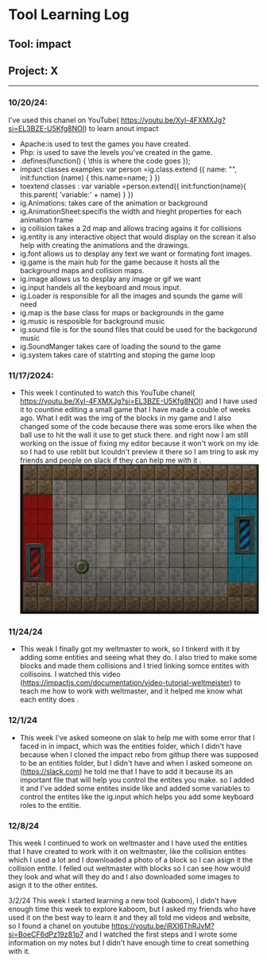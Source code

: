 # Tool Learning Log

## Tool: **impact**

## Project: **X**

---

### 10/20/24:
I've used this chanel on YouTube( https://youtu.be/Xyl-4FXMXJg?si=EL3BZE-U5Kfg8NOI) to learn anout impact
* Apache:is used to test the games you have created.
* Php: is used to save the levels you've created in the game.
* .defines(function() {
    \\this is where the code goes
});
* impact classes examples:
 var person =ig.class.extend ({
    name: "",
    init:function (name) {
        this.name=name;
    }
})
* toextend classes :
var variable =person.extend({
    init:function(name){
        this.parent( 'variable:' + name)
    }
})
* ig.Animations: takes care of the animation or background
* ig.AnimationSheet:specifis the width and hieght properties for each animation frame
* ig collision takes a 2d map and allows tracing agains it for collisions
* ig.entity is any interactive object that would display on the screan it also help with creating the animations and the drawings.
* ig.font allows us to desplay any text we want or formating font images.
* ig.game is the main hub for the game because it hosts all the background maps and collision maps.
* ig.image allows us to desplay any image or gif we want
* ig.input handels all the keyboard and mous input.
* ig.Loader is responsible for all the images and sounds the game will need
* ig.map is the base class for maps or backgrounds in the game
* ig.music is resposible for background music
* ig.sound file is for the sound files that could be used for the backgorund music
* ig.SoundManger takes care of loading the sound to the game
* ig.system takes care of statrting and stoping the game loop

### 11/17/2024:
* This week I continuted to watch this YouTube chanel( https://youtu.be/Xyl-4FXMXJg?si=EL3BZE-U5Kfg8NOI) and I have used it to countine editing a small game that I have made a couble of weeks ago. What I edit was the img of the blocks in my game and I also changed some of the code because there was some erors like when the ball use to hit the wall it use to get stuck there. and right now I am still working on the issue of fixing my editor because it won't work on my ide so I had to use reblit but Icouldn't preview it there so I am tring to ask my friends and people on slack if they can help me with it .
![alt text](<Screenshot 2024-11-03 1.27.24 PM.png>)
### 11/24/24
* This weak I finally got my weltmaster to work, so I tinkerd with it by adding some entities and seeing what they do.
I also tried to make some blocks and made them collisions and I tried linking somce entites with collisoins. I watched this video (https://impactjs.com/documentation/video-tutorial-weltmeister) to teach me how to work with weltmaster, and it helped me know what each entity does .

### 12/1/24
* This week I've asked someone on slak to help me with some error that I faced in in impact, which was the entities folder, which I didn't have because when I cloned the impact rebo from githup there was supposed to be an entities folder, but I didn't have and when I asked someone on  (https://slack.com) he told me that I have to add it because its an important file that will help you control the entites you make. so I added it and I've added some entites inside like and added some variables to control the entites like the ig.input which helps you add some keyboard roles to the entitie.
### 12/8/24
This week I continued to work on weltmaster and I have used the entities that I have created to work with it on weltmaster, like the collision entites which I used a lot and I downloaded a photo of a block so I can asign it the collision entite. I felled out weltmaster with blocks so I can see how would they look and what will they do and I also downloaded some images to asign it to the other entites.

3/2/24
This week I started learning a new tool (kaboom), I didn't have enough time this week to explore kaboom, but I asked my friends who have used it on the best way to learn it and they all told me videos and website, so I found a chanel on youtube https://youtu.be/iRXI6ThRJvM?si=BoeCF6dPz19z81p7 and I watched the first steps and I wrote some information on my notes but I didn't have enough time to creat something with it.
<!--
* Links you used today (websites, videos, etc)
* Things you tried, progress you made, etc
* Challenges, a-ha moments, etc
* Questions you still have
* What you're going to try next
-->
